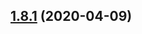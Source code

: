 ## [1.8.1](https://github.com/cumt-robin/vue-awesome-progress/compare/v1.4.1...v1.8.1) (2020-04-09)



